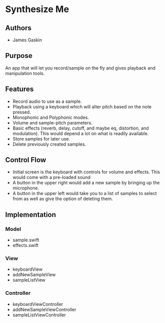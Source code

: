 # Synthesize Me
## Authors
- James Gaskin
## Purpose
An app that will let you record/sample on the fly and gives playback and manipulation tools.
## Features
- Record audio to use as a sample.
- Playback using a keyboard which will alter pitch based on the note pressed.
- Monophonic and Polyphonic modes.
- Volume and sample-pitch parameters.
- Basic effects (reverb, delay, cutoff, and maybe eq, distortion, and modulation). This would depend a lot on what is readily available.
- Store samples for later use.
- Delete previously created samples.
## Control Flow
- Initial screen is the keyboard with controls for volume and effects. This would come with a pre-loaded sound
- A button in the upper right would add a new sample by bringing up the microphone.
- A button in the upper left would take you to a list of samples to select from as well as give the option of deleting them.
## Implementation
### Model
- sample.swift
- effects.swift
### View
- keyboardView
- addNewSampleView
- sampleListView
### Controller
- keyboardViewController
- addNewSampleViewController
- sampleListViewController
